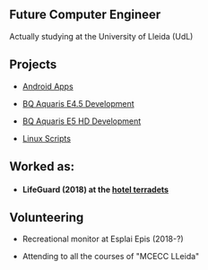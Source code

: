 
## Future Computer Engineer

Actually studying at the University of Lleida (UdL)



## Projects

* [Android Apps](other-pag/android.md)

* [BQ Aquaris E4.5 Development](other-pag/e45.md)

* [BQ Aquaris E5 HD Development](other-pag/e5.md)

* [Linux Scripts](other-pag/linux.md) 



## Worked as:

* #### LifeGuard (2018) at the [hotel terradets](https://www.hotelterradets.com/en/)



## Volunteering

*  Recreational monitor at Esplai Epis (2018-?)

*  Attending to all the courses of "MCECC LLeida"



